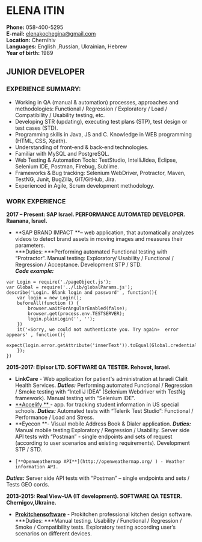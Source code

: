 # ELENA ITIN
**Phone:** 		058-400-5295  
**E-mail:**		elenakochegina@gmail.com  
**Location:**		Chernihiv  
**Languages:**		English ,Russian, Ukrainian, Hebrew  
**Year of birth:**	1989  

## JUNIOR DEVELOPER 

### EXPERIENCE SUMMARY:
- 	Working in QA (manual & automation) processes, approaches and methodologies:
Functional / Regression / Exploratory / Load / Compatibility / Usability testing, etc.
-	Developing STR (updating), executing test plans (STP), test design or test cases (STD).
-	Programming skills in Java, JS and C. Knowledge in WEB programming (HTML, CSS, Xpath). 
-	Understanding of front-end & back-end technologies.
-	Familiar with MySQL and PostgreSQL.
-	Web Testing & Automation Tools: TestStudio, IntelliJIdea, Eclipse, Selenium IDE, Postman, Firebug, Sublime.
-	Frameworks & Bug tracking: Selenium WebDriver, Protractor, Maven, TestNG, Junit, BugZilla, GIT/GitHub, Jira.
-	Experienced in Agile, Scrum development methodology.

### WORK EXPERIENCE
**2017 – Present: SAP Israel. PERFORMANCE AUTOMATED DEVELOPER. Raanana, Israel.**  
- **SAP BRAND IMPACT **– web application, that automatically analyzes videos to detect brand assets in moving images and measures their parameters.  
***Duties: ***Performing automated Functional testing with “Protractor”. Manual testing: Exploratory/ Usability / Functional / Regression / Acceptance. Development STP / STD.  
***Code example:***  
```
var Login = require('./pageObject.js');
var Global = require('../lib/globalParams.js');
describe('Login. Blank login and password' , function(){
    var login = new Login();
    beforeAll(function () {
        browser.waitForAngularEnabled(false);
        browser.get(process.env.TESTSERVER);
        login.plainLogin('', '');
    })
    it('«Sorry, we could not authenticate you. Try again»  error appears' , function(){ 
        expect(login.error.getAttribute('innerText')).toEqual(Global.credentials.errorMessage);
    });
})
```
**2015-2017: Elpisor LTD. SOFTWARE QA TESTER. Rehovot, Israel.**  
- 	**LinkCare** - Web application for patient's administration at Israeli Clalit Health Services. 
***Duties:*** Performing automated Functional / Regression / Smoke testing with “IntelliJ IDEA” (Selenium Webdriver with TestNg framework). Manual testing with “Selenium IDE”.  
- 	 [**Accelify ** ](http://accelify.com/) - app. for tracking student information in US special schools. 
***Duties:*** Automated tests with “Telerik Test Studio”: Functional / Performance / Load and Stress.
- 	**Eyecon **- Visual mobile Address Book & Dialer application.
***Duties:*** Manual mobile testing Exploratory / Regression / Usability. Server side API tests with “Postman” - single endpoints and sets of request (according to user scenarios and existing requirements). Development STP / STD.
-	  [**Openweathermap API**](http://openweathermap.org/ ) - Weather information API. 
***Duties:*** Server side API tests with “Postman” – single endpoints and sets / Tests GEO cords.  

**2013-2015: Real View-UA (IT development). SOFTWARE QA TESTER. Chernigov,Ukraine.**  
- [**Prokitchensoftware**](http://www.prokitchensoftware.com/) - Prokitchen professional kitchen design software.
***Duties: ***Manual testing. Usability / Functional / Regression / Smoke / Compatibility tests. Exploratory  testing  according user’s scenarios on different devices.


